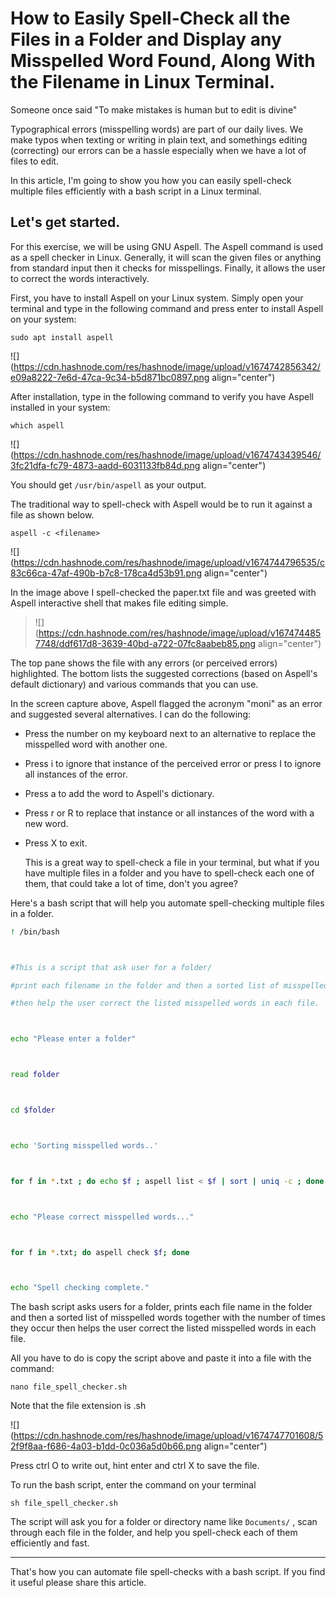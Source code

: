 # How to Easily Spell-Check all the Files in a Folder and Display any Misspelled Word Found, Along With the Filename in Linux Terminal.

Someone once said "To make mistakes is human but to edit is divine"

Typographical errors (misspelling words) are part of our daily lives. We make typos when texting or writing in plain text, and somethings editing (correcting) our errors can be a hassle especially when we have a lot of files to edit.

In this article, I'm going to show you how you can easily spell-check multiple files efficiently with a bash script in a Linux terminal.

## Let's get started.

For this exercise, we will be using GNU Aspell. The Aspell command is used as a spell checker in Linux. Generally, it will scan the given files or anything from standard input then it checks for misspellings. Finally, it allows the user to correct the words interactively.

First, you have to install Aspell on your Linux system. Simply open your terminal and type in the following command and press enter to install Aspell on your system:

`sudo apt install aspell`

![](https://cdn.hashnode.com/res/hashnode/image/upload/v1674742856342/e09a8222-7e6d-47ca-9c34-b5d871bc0897.png align="center")

After installation, type in the following command to verify you have Aspell installed in your system:

`which aspell`

![](https://cdn.hashnode.com/res/hashnode/image/upload/v1674743439546/3fc21dfa-fc79-4873-aadd-6031133fb84d.png align="center")

You should get `/usr/bin/aspell` as your output.

The traditional way to spell-check with Aspell would be to run it against a file as shown below.

`aspell -c <filename>`

![](https://cdn.hashnode.com/res/hashnode/image/upload/v1674744796535/c83c66ca-47af-490b-b7c8-178ca4d53b91.png align="center")

In the image above I spell-checked the paper.txt file and was greeted with Aspell interactive shell that makes file editing simple.

> ![](https://cdn.hashnode.com/res/hashnode/image/upload/v1674744857748/ddf617d8-3639-40bd-a722-07fc8aabeb85.png align="center")

The top pane shows the file with any errors (or perceived errors) highlighted. The bottom lists the suggested corrections (based on Aspell's default dictionary) and various commands that you can use.

In the screen capture above, Aspell flagged the acronym "moni" as an error and suggested several alternatives. I can do the following:

* Press the number on my keyboard next to an alternative to replace the misspelled word with another one.
    
* Press i to ignore that instance of the perceived error or press I to ignore all instances of the error.
    
* Press a to add the word to Aspell's dictionary.
    
* Press r or R to replace that instance or all instances of the word with a new word.
    
* Press X to exit.
    
    This is a great way to spell-check a file in your terminal, but what if you have multiple files in a folder and you have to spell-check each one of them, that could take a lot of time, don't you agree?
    

Here's a bash script that will help you automate spell-checking multiple files in a folder.

```bash
! /bin/bash



#This is a script that ask user for a folder/

#print each filename in the folder and then a sorted list of misspelled words together with the number of times they occur/

#then help the user correct the listed misspelled words in each file.



echo "Please enter a folder"



read folder



cd $folder



echo 'Sorting misspelled words..'



for f in *.txt ; do echo $f ; aspell list < $f | sort | uniq -c ; done



echo "Please correct misspelled words..."



for f in *.txt; do aspell check $f; done



echo "Spell checking complete."

```

The bash script asks users for a folder, prints each file name in the folder and then a sorted list of misspelled words together with the number of times they occur then helps the user correct the listed misspelled words in each file.

All you have to do is copy the script above and paste it into a file with the command:

`nano file_spell_checker.sh`

Note that the file extension is .sh

![](https://cdn.hashnode.com/res/hashnode/image/upload/v1674747701608/52f9f8aa-f686-4a03-b1dd-0c036a5d0b66.png align="center")

Press ctrl O to write out, hint enter and ctrl X to save the file.

To run the bash script, enter the command on your terminal

`sh file_spell_checker.sh`

The script will ask you for a folder or directory name like `Documents/` , scan through each file in the folder, and help you spell-check each of them efficiently and fast.

---

That's how you can automate file spell-checks with a bash script. If you find it useful please share this article.
